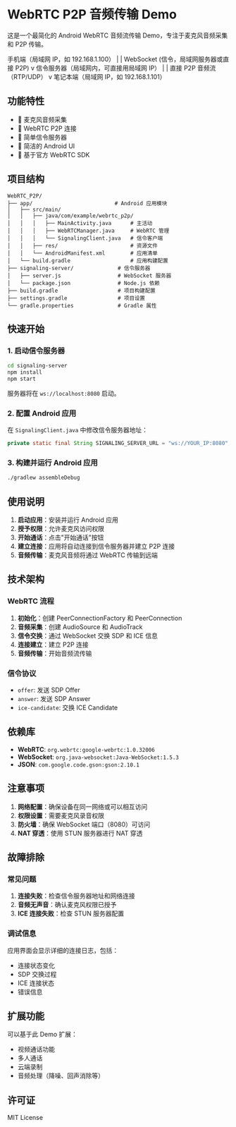 # WebRTC P2P 音频传输 Demo

这是一个最简化的 Android WebRTC 音频流传输 Demo，专注于麦克风音频采集和 P2P 传输。


手机端（局域网 IP，如 192.168.1.100）
     |
     | WebSocket (信令，局域网服务器或直接 P2P)
     v
信令服务器（局域网内，可直接用局域网 IP）
     |
     | 直接 P2P 音频流（RTP/UDP）
     v
笔记本端（局域网 IP，如 192.168.1.101）


## 功能特性

- 🎤 麦克风音频采集
- 🔗 WebRTC P2P 连接
- 📡 简单信令服务器
- 📱 简洁的 Android UI
- 🚀 基于官方 WebRTC SDK

## 项目结构

```
WebRTC_P2P/
├── app/                          # Android 应用模块
│   ├── src/main/
│   │   ├── java/com/example/webrtc_p2p/
│   │   │   ├── MainActivity.java      # 主活动
│   │   │   ├── WebRTCManager.java     # WebRTC 管理
│   │   │   └── SignalingClient.java   # 信令客户端
│   │   ├── res/                       # 资源文件
│   │   └── AndroidManifest.xml        # 应用清单
│   └── build.gradle                   # 应用构建配置
├── signaling-server/              # 信令服务器
│   ├── server.js                  # WebSocket 服务器
│   └── package.json               # Node.js 依赖
├── build.gradle                   # 项目构建配置
├── settings.gradle                # 项目设置
└── gradle.properties              # Gradle 属性
```

## 快速开始

### 1. 启动信令服务器

```bash
cd signaling-server
npm install
npm start
```

服务器将在 `ws://localhost:8080` 启动。

### 2. 配置 Android 应用

在 `SignalingClient.java` 中修改信令服务器地址：

```java
private static final String SIGNALING_SERVER_URL = "ws://YOUR_IP:8080";
```

### 3. 构建并运行 Android 应用

```bash
./gradlew assembleDebug
```

## 使用说明

1. **启动应用**：安装并运行 Android 应用
2. **授予权限**：允许麦克风访问权限
3. **开始通话**：点击"开始通话"按钮
4. **建立连接**：应用将自动连接到信令服务器并建立 P2P 连接
5. **音频传输**：麦克风音频将通过 WebRTC 传输到远端

## 技术架构

### WebRTC 流程

1. **初始化**：创建 PeerConnectionFactory 和 PeerConnection
2. **音频采集**：创建 AudioSource 和 AudioTrack
3. **信令交换**：通过 WebSocket 交换 SDP 和 ICE 信息
4. **连接建立**：建立 P2P 连接
5. **音频传输**：开始音频流传输

### 信令协议

- `offer`: 发送 SDP Offer
- `answer`: 发送 SDP Answer  
- `ice-candidate`: 交换 ICE Candidate

## 依赖库

- **WebRTC**: `org.webrtc:google-webrtc:1.0.32006`
- **WebSocket**: `org.java-websocket:Java-WebSocket:1.5.3`
- **JSON**: `com.google.code.gson:gson:2.10.1`

## 注意事项

1. **网络配置**：确保设备在同一网络或可以相互访问
2. **权限设置**：需要麦克风录音权限
3. **防火墙**：确保 WebSocket 端口（8080）可访问
4. **NAT 穿透**：使用 STUN 服务器进行 NAT 穿透

## 故障排除

### 常见问题

1. **连接失败**：检查信令服务器地址和网络连接
2. **音频无声音**：确认麦克风权限已授予
3. **ICE 连接失败**：检查 STUN 服务器配置

### 调试信息

应用界面会显示详细的连接日志，包括：
- 连接状态变化
- SDP 交换过程
- ICE 连接状态
- 错误信息

## 扩展功能

可以基于此 Demo 扩展：
- 视频通话功能
- 多人通话
- 云端录制
- 音频处理（降噪、回声消除等）

## 许可证

MIT License 